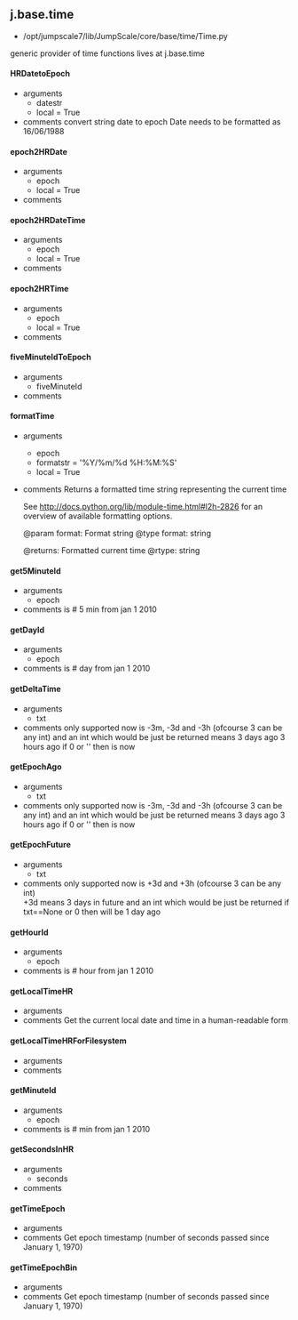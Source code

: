 ## j.base.time

- /opt/jumpscale7/lib/JumpScale/core/base/time/Time.py

generic provider of time functions
lives at j.base.time

#### HRDatetoEpoch 
- arguments
    - datestr
    - local = True
- comments
    convert string date to epoch
    Date needs to be formatted as 16/06/1988

#### epoch2HRDate 
- arguments
    - epoch
    - local = True
- comments
    

#### epoch2HRDateTime 
- arguments
    - epoch
    - local = True
- comments
    

#### epoch2HRTime 
- arguments
    - epoch
    - local = True
- comments
    

#### fiveMinuteIdToEpoch 
- arguments
    - fiveMinuteId
- comments
    

#### formatTime 
- arguments
    - epoch
    - formatstr = '%Y/%m/%d %H:%M:%S'
    - local = True
- comments
    Returns a formatted time string representing the current time
    
    See http://docs.python.org/lib/module-time.html#l2h-2826 for an
    overview of available formatting options.
    
    @param format: Format string
    @type format: string
    
    @returns: Formatted current time
    @rtype: string

#### get5MinuteId 
- arguments
    - epoch
- comments
    is # 5 min from jan 1 2010

#### getDayId 
- arguments
    - epoch
- comments
    is # day from jan 1 2010

#### getDeltaTime 
- arguments
    - txt
- comments
    only supported now is -3m, -3d and -3h (ofcourse 3 can be any int)
    and an int which would be just be returned
    means 3 days ago 3 hours ago
    if 0 or '' then is now

#### getEpochAgo 
- arguments
    - txt
- comments
    only supported now is -3m, -3d and -3h  (ofcourse 3 can be any int)
    and an int which would be just be returned
    means 3 days ago 3 hours ago
    if 0 or '' then is now

#### getEpochFuture 
- arguments
    - txt
- comments
    only supported now is +3d and +3h  (ofcourse 3 can be any int)        
    +3d means 3 days in future
    and an int which would be just be returned
    if txt==None or 0 then will be 1 day ago

#### getHourId 
- arguments
    - epoch
- comments
    is # hour from jan 1 2010

#### getLocalTimeHR 
- arguments
- comments
    Get the current local date and time in a human-readable form

#### getLocalTimeHRForFilesystem 
- arguments
- comments
    

#### getMinuteId 
- arguments
    - epoch
- comments
    is # min from jan 1 2010

#### getSecondsInHR 
- arguments
    - seconds
- comments
    

#### getTimeEpoch 
- arguments
- comments
    Get epoch timestamp (number of seconds passed since January 1, 1970)

#### getTimeEpochBin 
- arguments
- comments
    Get epoch timestamp (number of seconds passed since January 1, 1970)


